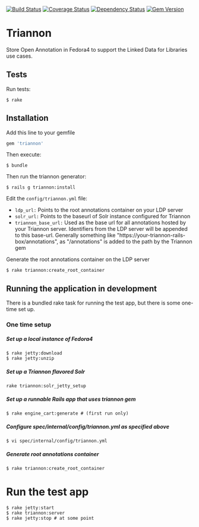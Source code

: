 [![Build Status](https://travis-ci.org/sul-dlss/triannon.svg?branch=master)](https://travis-ci.org/sul-dlss/triannon) [![Coverage Status](https://coveralls.io/repos/sul-dlss/triannon/badge.png)](https://coveralls.io/r/sul-dlss/triannon) [![Dependency Status](https://gemnasium.com/sul-dlss/triannon.svg)](https://gemnasium.com/sul-dlss/triannon) [![Gem Version](https://badge.fury.io/rb/triannon.svg)](http://badge.fury.io/rb/triannon)

# Triannon

Store Open Annotation in Fedora4 to support the Linked Data for Libraries use cases.

## Tests

Run tests:

```console
$ rake
```

## Installation

Add this line to your gemfile

```ruby
gem 'triannon'
```

Then execute:

```console
$ bundle
```

Then run the triannon generator:

```console
$ rails g triannon:install
```

Edit the `config/triannon.yml` file:

* `ldp_url:` Points to the root annotations container on your LDP server
* `solr_url:` Points to the baseurl of Solr instance configured for Triannon
* `triannon_base_url:` Used as the base url for all annotations hosted by your Triannon server.  Identifiers from the LDP server will be appended to this base-url.  Generally something like "https://your-triannon-rails-box/annotations", as "/annotations" is added to the path by the Triannon gem

Generate the root annotations container on the LDP server

```console
$ rake triannon:create_root_container
```

## Running the application in development

There is a bundled rake task for running the test app, but there is some one-time set up.

### One time setup

##### Set up a local instance of Fedora4
```console
$ rake jetty:download
$ rake jetty:unzip
```
##### Set up a Triannon flavored Solr
```console
rake triannon:solr_jetty_setup
```

##### Set up a runnable Rails app that uses triannon gem
```console
$ rake engine_cart:generate # (first run only)
```

##### Configure spec/internal/config/triannon.yml as specified above
```console
$ vi spec/internal/config/triannon.yml
```

##### Generate root annotations container
```console
$ rake triannon:create_root_container
```

# Run the test app
```console
$ rake jetty:start
$ rake triannon:server
$ rake jetty:stop # at some point
```
